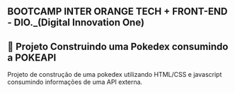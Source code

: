 ## BOOTCAMP INTER ORANGE TECH + FRONT-END - DIO._(Digital Innovation One)

## 📝 Projeto Construindo uma Pokedex consumindo a POKEAPI
Projeto de construção de uma pokedex utilizando HTML/CSS e javascript consumindo informações de uma API externa.

